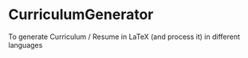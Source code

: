 # CurriculumGenerator
To generate Curriculum / Resume in LaTeX (and process it) in different languages
